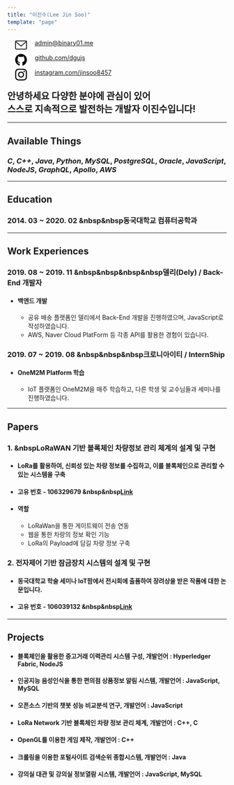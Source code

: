 ```yaml
---
title: "이진수(Lee Jin Soo)"
template: "page"
---
```


<img src="../../static/icons/email.svg" width="27px" align="left" hspace= "18">
<a href="mailto:admin@binary01.me">admin@binary01.me</a><br/><br/>
<img src="../../static/icons/github.svg" width="27px" align="left" hspace= "18">
<a href="https://github.com/dgujs">github.com/dgujs</a><br/><br/>
<img src="../../static/icons/instagram.svg" width="27px" align="left" hspace= "18">
<a href="https://instagram.com/jinsoo8457">instagram.com/jinsoo8457</a><br/>
<!-- 🍆🚀 -->

## 안녕하세요 다양한 분야에 관심이 있어<br/> 스스로 지속적으로 발전하는 개발자 이진수입니다!
---
## Available Things<br/>
### ___C___, ___C++___,  ___Java___, ___Python___, ___MySQL___, ___PostgreSQL___, ___Oracle___, ___JavaScript___, ___NodeJS___, ___GraphQL___, ___Apollo___, ___AWS___
---
## Education<br/>
### 2014. 03 ~ 2020. 02 &nbsp&nbsp동국대학교 컴퓨터공학과 
---
## Work Experiences<br/>
### 2019. 08 ~ 2019. 11 &nbsp&nbsp&nbsp&nbsp델리(Dely) / Back-End 개발자
- #### 백엔드 개발 
  * 공유 배송 플랫폼인 델리에서 Back-End 개발을 진행하였으며, JavaScript로 작성하였습니다.
  * AWS, Naver Cloud PlatForm 등 각종 API를 활용한 경험이 있습니다.

### 2019. 07 ~ 2019. 08 &nbsp&nbsp&nbsp크로니아이티 / InternShip
- #### OneM2M Platform 학습
  * IoT 플랫폼인 OneM2M을 매주 학습하고, 다른 학생 및 교수님들과 세미나를 진행하였습니다.

---
## Papers<br/>
### 1. &nbspLoRaWAN 기반 블록체인 차량정보 관리 체계의 설계 및 구현
- #### LoRa를 활용하여, 신뢰성 있는 차량 정보를 수집하고, 이를 블록체인으로 관리할 수 있는 시스템을 구축
- #### 고유 번호 - 106329679 &nbsp&nbsp[Link](http://www.riss.kr/search/detail/DetailView.do?p_mat_type=1a0202e37d52c72d&control_no=ff3fa5ed2256b1546aae8a972f9116fb)
- #### 역할
  * LoRaWan을 통한 게이트웨이 전송 연동
  * 웹을 통한 차량의 정보 확인 기능
  * LoRa의 Payload에 담길 차량 정보 구축

### 2. 전자제어 기반 잠금장치 시스템의 설계 및 구현
- #### 동국대학교 학술 세미나 IoT팜에서 전시회에 출품하여 장려상을 받은 작품에 대한 논문입니다.
- #### 고유 번호 - 106039132 &nbsp&nbsp[Link](http://www.riss.kr/search/detail/DetailView.do?p_mat_type=1a0202e37d52c72d&control_no=fa8c22c6df2c09d94884a65323211ff0)

<!--금고(o), lora1(한국정보)(o),lora2(국제),lora3(scopus),종설(1(국내),2(국제))  -->

---
## Projects<br/>

- #### 블록체인을 활용한 중고거래 이력관리 시스템 구성, 개발언어 : Hyperledger Fabric, NodeJS
- #### 인공지능 음성인식을 통한 편의점 상품정보 알림 시스템, 개발언어 : JavaScript, MySQL
- #### 오픈소스 기반의 챗봇 성능 비교분석 연구, 개발언어 : JavaScript
- #### LoRa Network 기반 블록체인 차량 정보 관리 체계, 개발언어 : C++, C
- #### OpenGL를 이용한 게임 제작, 개발언어 : C++
- #### 크롤링을 이용한 포털사이트 검색순위 종합시스템, 개발언어 : Java
- #### 강의실 대관 및 강의실 정보열람 시스템, 개발언어 : JavaScript, MySQL


